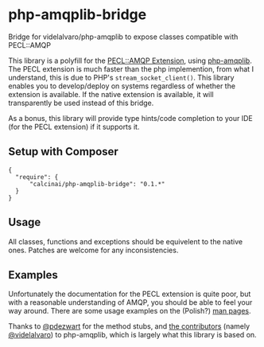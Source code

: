 # php-amqplib-bridge

Bridge for videlalvaro/php-amqplib to expose classes compatible with PECL::AMQP

This library is a polyfill for the [PECL::AMQP Extension](http://php.net/manual/pl/book.amqp.php), using [php-amqplib](https://github.com/videlalvaro/php-amqplib). The PECL extension is much faster than the php implemention, from what I understand, this is due to PHP's ```stream_socket_client()```.  This library enables you to develop/deploy on systems regardless of whether the extension is available.  If the native extension is available, it will transparently be used instead of this bridge.

As a bonus, this library will provide type hints/code completion to your IDE (for the PECL extension) if it supports it.

## Setup with Composer
```
{
  "require": {
      "calcinai/php-amqplib-bridge": "0.1.*"
  }
}
```

## Usage ##

All classes, functions and exceptions should be equivelent to the native ones.  Patches are welcome for any inconsistencies.


## Examples ##

Unfortunately the documentation for the PECL extension is quite poor, but with a reasonable understanding of AMQP, you should be able to feel your way around.  There are some usage examples on the (Polish?) [man pages](http://php.net/manual/pl/book.amqp.php).

Thanks to [@pdezwart](/pdezwart) for the method stubs, and [the contributors](/videlalvaro/php-amqplib/graphs/contributors) (namely [@videlalvaro](/videlalvaro)) to php-amqplib, which is largely what this library is based on.
